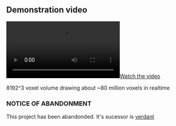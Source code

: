 ## Demonstration video

[![Watch the video](std_atan2.mp4)](std_atan2.mp4)

8192^3 voxel volume drawing about ~80 million voxels in realtime

### NOTICE OF ABANDONMENT
This project has been abandonded. It's sucessor is 
[verdant](https://github.com/9291Sam/verdant)
